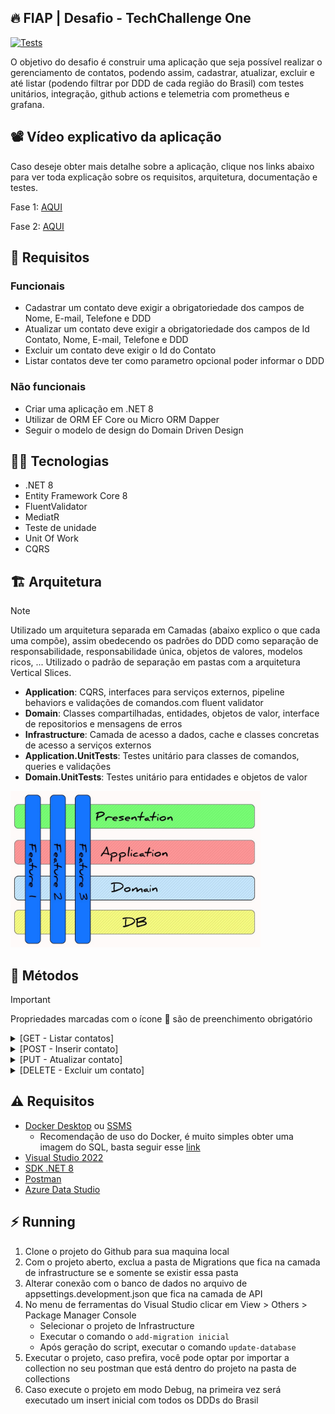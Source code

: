 ## :fire: FIAP | Desafio - TechChallenge One

[![Tests](https://github.com/GPORTO95/TECHCHALLENGE-ONE/actions/workflows/dotnet.yml/badge.svg)](https://github.com/GPORTO95/TECHCHALLENGE-ONE/actions/workflows/dotnet.yml)

O objetivo do desafio é construir uma aplicação que seja possível realizar o gerenciamento de contatos, podendo assim, cadastrar, atualizar, excluir e até listar (podendo filtrar por DDD de cada região do Brasil) com testes unitários, integração, github actions e telemetria com prometheus e grafana.

## :film_projector: Vídeo explicativo da aplicação
Caso deseje obter mais detalhe sobre a aplicação, clique nos links abaixo para ver toda explicação sobre os requisitos, arquitetura, documentação e testes.

Fase 1:  [AQUI](https://www.youtube.com/watch?v=0DdQRWMjY_I)

Fase 2:  [AQUI](https://www.youtube.com/watch?v=3RNeOU7Tp84)
## :stop_sign: Requisitos
### Funcionais
- Cadastrar um contato deve exigir a obrigatoriedade dos campos de Nome, E-mail, Telefone e DDD
- Atualizar um contato deve exigir a obrigatoriedade dos campos de Id Contato, Nome, E-mail, Telefone e DDD
- Excluir um contato deve exigir o Id do Contato
- Listar contatos deve ter como parametro opcional poder informar o DDD
### Não funcionais
- Criar uma aplicação em .NET 8
- Utilizar de ORM EF Core ou Micro ORM Dapper
- Seguir o modelo de design do Domain Driven Design

## :woman_technologist: Tecnologias
- .NET 8
- Entity Framework Core 8
- FluentValidator
- MediatR
- Teste de unidade
- Unit Of Work
- CQRS

## :building_construction: Arquitetura
> [!NOTE]
> Utilizado um arquitetura separada em Camadas (abaixo explico o que cada uma compõe), assim obedecendo os padrões do DDD como separação de responsabilidade, responsabilidade única, objetos de valores, modelos ricos, ... Utilizado o padrão de separação em pastas com a arquitetura Vertical Slices.

- **Application**: CQRS, interfaces para serviços externos, pipeline behaviors e validações de comandos.com fluent validator
- **Domain**: Classes compartilhadas, entidades, objetos de valor, interface de repositorios e mensagens de erros
- **Infrastructure**: Camada de acesso a dados, cache e classes concretas de acesso a serviços externos
- **Application.UnitTests**: Testes unitário para classes de comandos, queries e validações
- **Domain.UnitTests**: Testes unitário para entidades e objetos de valor

<img src="./.assets/vertical-slices.jpg" width="400" height="250">

## :bookmark: Métodos
> [!IMPORTANT]
> Propriedades marcadas com o ícone :small_orange_diamond: são de preenchimento obrigatório

<details>
    <summary>[GET - Listar contatos]</summary>

`{urlbase}/api/v1/contatos`

- #### Caso de sucesso
    - Retornado lista de Contatos podendo filtrar por Ddd

- #### Use Case
    - Caso o `ddd` seja informado e não seja um valor válido, será retornado um Bad Request informando que o Ddd não é válido

- #### Query Params
    - **ddd** | string: Deve ser informado o ddd que deseja obter os contatos

- #### Exemplo Request
    - ##### Response - Será retornado uma lista
    ```
    [
        {
            "contatoId": "1e6fd294-5ad2-4d4c-8c2b-2bc23a5f45bc",
            "nome": "Gabriel Teste",
            "email": "teste@tes.com.br",
            "telefone": "956432451",
            "ddd": 21
        },
        {
            "contatoId": "7119a005-575f-4316-bcf4-c0b435b711f6",
            "nome": "Andre Teste",
            "email": "andre@tes.com.br",
            "telefone": "956432453",
            "ddd": 11
        }
    ]
    ```
    - ##### Response - Caso filtrado por ddd = 11
    ```
    [
        {
            "contatoId": "1e6fd294-5ad2-4d4c-8c2b-2bc23a5f45bc",
            "nome": "Gabriel Teste",
            "email": "teste@tes.com.br",
            "telefone": "956432451",
            "ddd": 11
        },
        {
            "contatoId": "7119a005-575f-4316-bcf4-c0b435b711f6",
            "nome": "Andre Teste",
            "email": "andre@tes.com.br",
            "telefone": "956432453",
            "ddd": 11
        }
    ]
    ```
    - ##### Use Case - Ddd inválido
    ```
    {
        "type": "https://tools.ietf.org/html/rfc7231#section-6.5.1",
        "title": "CodigoRegiao.ValorInvalido",
        "status": 400,
        "detail": "O valor informado para DDD não é valido"
    }
    ```
</details>
<details>
    <summary>[POST - Inserir contato]</summary>
    
`{urlbase}/api/v1/contatos`

- #### Caso de sucesso
    - Inseri dados de contato na tabela com associação para ddd

- #### Use Case
    - Caso o `ddd` informado não exista, será retornado um 404 NotFound informando que não existe

- #### Validators
    - Caso o `email` informado não esteja em um formato válido, será retornado um 400 BadRequest 
    - Caso o `nome` informado não esteja em um formato válido, será retornado um 400 BadRequest  
    - Caso o `telefone` informado não esteja em um formato válido, será retornado um 400 BadRequest  
    - Caso o `ddd` informado não seja informado no padrão válido, será retornado um 400 BadRequest

- #### Atributos
    - :small_orange_diamond: **nome** | String: Deve ser informado o nome do contato
    - :small_orange_diamond: **email** | String: Deve ser informado o e-mail do contato
    - :small_orange_diamond: **telefone** | String: Deve ser informado o telefone do contato
    - :small_orange_diamond: **ddd** | String: Deve ser informado o ddd

- #### Exemplo Request
    - ##### Válido
    ```
    {
        "email": "teste@tes.com",
        "nome": "Gabriel Teste",
        "telefone": "956432451",
        "ddd": "11"
    }
    ```
    - ##### Response - Será retornado um Guid com o Id do contato
    ```
    "28eb0baa-e67a-4f64-86e1-cfa1326301c6"
    ```
    - ##### Validator - Email inválido
    ```
    {
        "type": "https://tools.ietf.org/html/rfc7231#section-6.5.1",
        "title": "Email.FormatoInvalido",
        "status": 400,
        "detail": "Email está inválido"
    }
    ```
    - ##### Validator - Nome inválido
    ```
    {
        "type": "https://tools.ietf.org/html/rfc7231#section-6.5.1",
        "title": "Nome.NomeIncompleto",
        "status": 400,
        "detail": "Informe o nome completo"
    }
    ```
    - ##### Validator - Telefone inválido
    ```
    {
        "type": "https://tools.ietf.org/html/rfc7231#section-6.5.1",
        "title": "Telefone.FormatoInvalido",
        "status": 400,
        "detail": "Formato inválido, deve ser fornecido 9########"
    }
    ```
     - ##### Validator - Ddd inválido
    ```
    {
        "type": "https://tools.ietf.org/html/rfc7231#section-6.5.1",
        "title": "CodigoRegiao.ValorInvalido",
        "status": 400,
        "detail": "O valor informado para DDD não é valido"
    }
    ```
     - ##### Use Case - ddd não encontrado
    ```
    {
        "type": "https://tools.ietf.org/html/rfc7231#section-6.5.1",
        "title": "Ddd.NaoEncontrado",
        "status": 400,
        "detail": "Ddd não encontrado para o Valor = '19' informado"
    }
    ```
</details>
<details>
    <summary>[PUT - Atualizar contato]</summary>
    
`{urlbase}/api/v1/contatos`

- #### Caso de sucesso
    - Atualiza dados de contato

- #### Use Case
    - Caso o `contatoId` informado não exista, será retornado um 404 NotFound informando que o contato não existe
    - Caso o `ddd` informado não exista, será retornado um 404 NotFound informando que não existe

- #### Validators
    - Caso o `email` informado não esteja em um formato válido, será retornado um 400 BadRequest 
    - Caso o `nome` informado não esteja em um formato válido, será retornado um 400 BadRequest  
    - Caso o `telefone` informado não esteja em um formato válido, será retornado um 400 BadRequest  
    - Caso o `ddd` informado não seja informado no padrão válido, será retornado um 400 BadRequest

- #### Atributos
    - :small_orange_diamond: **contatoId** | Guid: Deve ser informado o Id do contato
    - :small_orange_diamond: **nome** | String: Deve ser informado o nome do contato
    - :small_orange_diamond: **email** | String: Deve ser informado o e-mail do contato
    - :small_orange_diamond: **telefone** | String: Deve ser informado o telefone do contato
    - :small_orange_diamond: **ddd** | String: Deve ser informado o ddd

- #### Exemplo Request
    - ##### Válido
    ```
    {
        "email": "teste@tes.com",
        "nome": "Gabriel Teste",
        "telefone": "956432451",
        "ddd": "11"
    }
    ```
    - ##### Response - Será retornado um 204 NoContent
    ```
    ```
    - ##### UseCase - Contato não encontrado
    ```
    {
        "type": "https://tools.ietf.org/html/rfc7231#section-6.5.4",
        "title": "Contatos.NaoEncontrado",
        "status": 404,
        "detail": "O contato com Id = '8cefc269-a3a4-46a0-bf81-351d3d220ca4' não foi encontrado"
    }
    ```
    - ##### Validator - Email inválido
    ```
    {
        "type": "https://tools.ietf.org/html/rfc7231#section-6.5.1",
        "title": "Email.FormatoInvalido",
        "status": 400,
        "detail": "Email está inválido"
    }
    ```
    - ##### Validator - Nome inválido
    ```
    {
        "type": "https://tools.ietf.org/html/rfc7231#section-6.5.1",
        "title": "Nome.NomeIncompleto",
        "status": 400,
        "detail": "Informe o nome completo"
    }
    ```
    - ##### Validator - Telefone inválido
    ```
    {
        "type": "https://tools.ietf.org/html/rfc7231#section-6.5.1",
        "title": "Telefone.FormatoInvalido",
        "status": 400,
        "detail": "Formato inválido, deve ser fornecido 9########"
    }
    ```
     - ##### Validator - Ddd inválido
    ```
    {
        "type": "https://tools.ietf.org/html/rfc7231#section-6.5.1",
        "title": "CodigoRegiao.ValorInvalido",
        "status": 400,
        "detail": "O valor informado para DDD não é valido"
    }
    ```
     - ##### Use Case - ddd não encontrado
    ```
    {
        "type": "https://tools.ietf.org/html/rfc7231#section-6.5.1",
        "title": "Ddd.NaoEncontrado",
        "status": 400,
        "detail": "Ddd não encontrado para o Valor = '19' informado"
    }
    ```
</details>

<details>
    <summary>[DELETE - Excluir um contato]</summary>
    
`{urlbase}/api/v1/contatos/{contatoId}`

- #### Caso de sucesso
    - Atualiza dados de contato

- #### Use Case
    - Caso o `contatoId` informado não exista, será retornado um 404 NotFound informando que o contato não existe

- #### Parametros
    - :small_orange_diamond: **contatoId** | Guid: Deve ser informado o Id do contato

- #### Exemplo Request
    - ##### Response - Será retornado um 204 NoContent com body vazio
    ```
    ```
    - ##### UseCase - Contato não encontrado
    ```
    {
        "type": "https://tools.ietf.org/html/rfc7231#section-6.5.4",
        "title": "Contatos.NaoEncontrado",
        "status": 404,
        "detail": "O contato com Id = '8cefc269-a3a4-46a0-bf81-351d3d220ca4' não foi encontrado"
    }
    ```
</details>

## :warning: Requisitos
- [Docker Desktop](https://www.docker.com/products/docker-desktop/) ou [SSMS](https://learn.microsoft.com/pt-br/sql/ssms/download-sql-server-management-studio-ssms?view=sql-server-ver16)
    - Recomendação de uso do Docker, é muito simples obter uma imagem do SQL, basta seguir esse [link](https://balta.io/blog/sql-server-docker)
- [Visual Studio 2022](https://visualstudio.microsoft.com/pt-br/downloads/)
- [SDK .NET 8](https://github.com/dotnet/core/blob/main/release-notes/8.0/8.0.4/8.0.4.md?WT.mc_id=dotnet-35129-website)
- [Postman](https://www.postman.com/downloads)
- [Azure Data Studio](https://learn.microsoft.com/pt-br/azure-data-studio/download-azure-data-studio?tabs=win-install%2Cwin-user-install%2Credhat-install%2Cwindows-uninstall%2Credhat-uninstall)

## :zap: Running
1. Clone o projeto do Github para sua maquina local
2. Com o projeto aberto, exclua a pasta de Migrations que fica na camada de infrastructure se e somente se existir essa pasta
3. Alterar conexão com o banco de dados no arquivo de appsettings.development.json que fica na camada de API
4. No menu de ferramentas do Visual Studio clicar em View > Others > Package Manager Console
    - Selecionar o projeto de Infrastructure
    - Executar o comando o `add-migration inicial`
    - Após geração do script, executar o comando `update-database`
5. Executar o projeto, caso prefira, você pode optar por importar a collection no seu postman que está dentro do projeto na pasta de collections
6. Caso execute o projeto em modo Debug, na primeira vez será executado um insert inicial com todos os DDDs do Brasil
